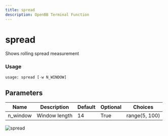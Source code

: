 ```yaml
---
title: spread
description: OpenBB Terminal Function
---
```


# spread

Shows rolling spread measurement

### Usage 
```python
usage: spread [-w N_WINDOW]
```

## Parameters

| Name | Description | Default | Optional | Choices |
| ---- | ----------- | ------- | -------- | ------- |
| n_window | Window length | 14 | True | range(5, 100) |


![spread](https://user-images.githubusercontent.com/46355364/154308406-f20812a4-fa04-4937-b8de-dc27042f7462.png)

